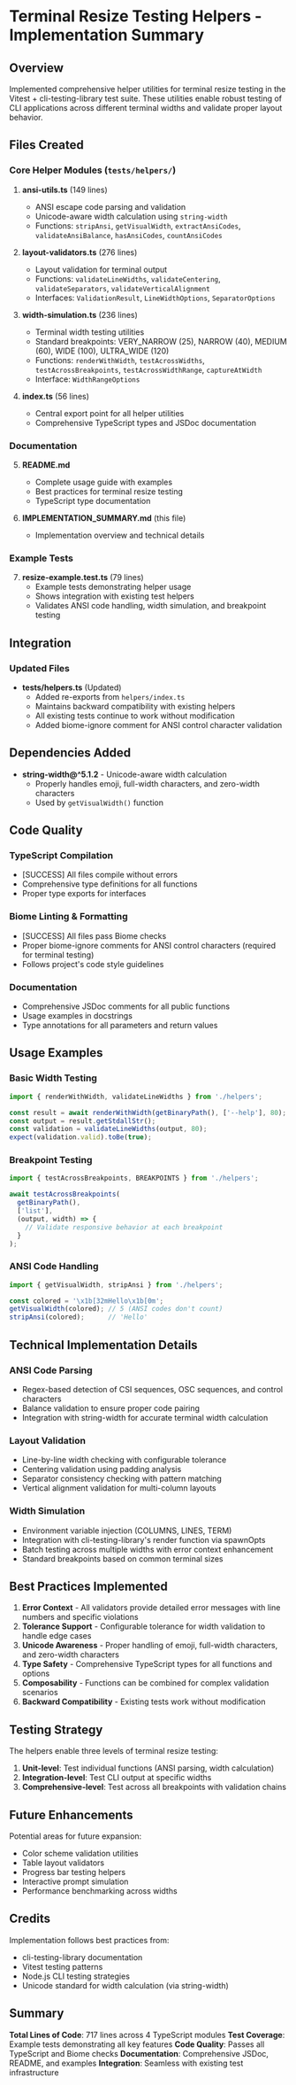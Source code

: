 # Terminal Resize Testing Helpers - Implementation Summary

## Overview

Implemented comprehensive helper utilities for terminal resize testing in the Vitest + cli-testing-library test suite. These utilities enable robust testing of CLI applications across different terminal widths and validate proper layout behavior.

## Files Created

### Core Helper Modules (`tests/helpers/`)

1. **ansi-utils.ts** (149 lines)
   - ANSI escape code parsing and validation
   - Unicode-aware width calculation using `string-width`
   - Functions: `stripAnsi`, `getVisualWidth`, `extractAnsiCodes`, `validateAnsiBalance`, `hasAnsiCodes`, `countAnsiCodes`

2. **layout-validators.ts** (276 lines)
   - Layout validation for terminal output
   - Functions: `validateLineWidths`, `validateCentering`, `validateSeparators`, `validateVerticalAlignment`
   - Interfaces: `ValidationResult`, `LineWidthOptions`, `SeparatorOptions`

3. **width-simulation.ts** (236 lines)
   - Terminal width testing utilities
   - Standard breakpoints: VERY_NARROW (25), NARROW (40), MEDIUM (60), WIDE (100), ULTRA_WIDE (120)
   - Functions: `renderWithWidth`, `testAcrossWidths`, `testAcrossBreakpoints`, `testAcrossWidthRange`, `captureAtWidth`
   - Interface: `WidthRangeOptions`

4. **index.ts** (56 lines)
   - Central export point for all helper utilities
   - Comprehensive TypeScript types and JSDoc documentation

### Documentation

5. **README.md**
   - Complete usage guide with examples
   - Best practices for terminal resize testing
   - TypeScript type documentation

6. **IMPLEMENTATION_SUMMARY.md** (this file)
   - Implementation overview and technical details

### Example Tests

7. **resize-example.test.ts** (79 lines)
   - Example tests demonstrating helper usage
   - Shows integration with existing test helpers
   - Validates ANSI code handling, width simulation, and breakpoint testing

## Integration

### Updated Files

- **tests/helpers.ts** (Updated)
  - Added re-exports from `helpers/index.ts`
  - Maintains backward compatibility with existing helpers
  - All existing tests continue to work without modification
  - Added biome-ignore comment for ANSI control character validation

## Dependencies Added

- **string-width@^5.1.2** - Unicode-aware width calculation
  - Properly handles emoji, full-width characters, and zero-width characters
  - Used by `getVisualWidth()` function

## Code Quality

### TypeScript Compilation
- [SUCCESS] All files compile without errors
- Comprehensive type definitions for all functions
- Proper type exports for interfaces

### Biome Linting & Formatting
- [SUCCESS] All files pass Biome checks
- Proper biome-ignore comments for ANSI control characters (required for terminal testing)
- Follows project's code style guidelines

### Documentation
- Comprehensive JSDoc comments for all public functions
- Usage examples in docstrings
- Type annotations for all parameters and return values

## Usage Examples

### Basic Width Testing
```typescript
import { renderWithWidth, validateLineWidths } from './helpers';

const result = await renderWithWidth(getBinaryPath(), ['--help'], 80);
const output = result.getStdallStr();
const validation = validateLineWidths(output, 80);
expect(validation.valid).toBe(true);
```

### Breakpoint Testing
```typescript
import { testAcrossBreakpoints, BREAKPOINTS } from './helpers';

await testAcrossBreakpoints(
  getBinaryPath(),
  ['list'],
  (output, width) => {
    // Validate responsive behavior at each breakpoint
  }
);
```

### ANSI Code Handling
```typescript
import { getVisualWidth, stripAnsi } from './helpers';

const colored = '\x1b[32mHello\x1b[0m';
getVisualWidth(colored); // 5 (ANSI codes don't count)
stripAnsi(colored);      // 'Hello'
```

## Technical Implementation Details

### ANSI Code Parsing
- Regex-based detection of CSI sequences, OSC sequences, and control characters
- Balance validation to ensure proper code pairing
- Integration with string-width for accurate terminal width calculation

### Layout Validation
- Line-by-line width checking with configurable tolerance
- Centering validation using padding analysis
- Separator consistency checking with pattern matching
- Vertical alignment validation for multi-column layouts

### Width Simulation
- Environment variable injection (COLUMNS, LINES, TERM)
- Integration with cli-testing-library's render function via spawnOpts
- Batch testing across multiple widths with error context enhancement
- Standard breakpoints based on common terminal sizes

## Best Practices Implemented

1. **Error Context** - All validators provide detailed error messages with line numbers and specific violations
2. **Tolerance Support** - Configurable tolerance for width validation to handle edge cases
3. **Unicode Awareness** - Proper handling of emoji, full-width characters, and zero-width characters
4. **Type Safety** - Comprehensive TypeScript types for all functions and options
5. **Composability** - Functions can be combined for complex validation scenarios
6. **Backward Compatibility** - Existing tests work without modification

## Testing Strategy

The helpers enable three levels of terminal resize testing:

1. **Unit-level**: Test individual functions (ANSI parsing, width calculation)
2. **Integration-level**: Test CLI output at specific widths
3. **Comprehensive-level**: Test across all breakpoints with validation chains

## Future Enhancements

Potential areas for future expansion:

- Color scheme validation utilities
- Table layout validators
- Progress bar testing helpers
- Interactive prompt simulation
- Performance benchmarking across widths

## Credits

Implementation follows best practices from:
- cli-testing-library documentation
- Vitest testing patterns
- Node.js CLI testing strategies
- Unicode standard for width calculation (via string-width)

## Summary

**Total Lines of Code**: 717 lines across 4 TypeScript modules
**Test Coverage**: Example tests demonstrating all key features
**Code Quality**: Passes all TypeScript and Biome checks
**Documentation**: Comprehensive JSDoc, README, and examples
**Integration**: Seamless with existing test infrastructure
